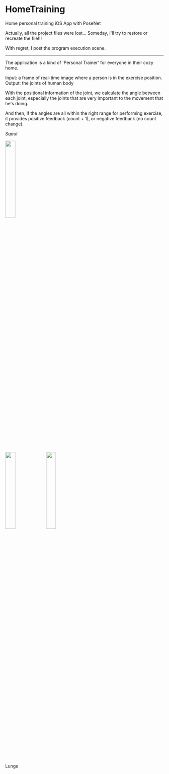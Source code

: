# HomeTraining
Home personal training iOS App with PoseNet

Actually, all the project files were lost...
Someday, I'll try to restore or recreate the file!!!

With regret, I post the program execution scene.

-----------------------------------------------------------

The application is a kind of 'Personal Trainer' for everyone in their cozy home.

Input: a frame of real-time image where a person is in the exercise position.
Output: the joints of human body

With the positional information of the joint, we calculate the angle between each joint, especially the joints that are very important to the movement that he's doing.

And then, if the angles are all within the right range for performing exercise, it provides positive feedback (count + 1), or negative feedback (no count change).

*Sqaut*

<p>
<img width="25%" src="https://user-images.githubusercontent.com/59859774/191321519-4a59492c-ee55-48ad-bd3b-bb929e4f6310.gif"/>
<p/>



<p>
<img width="25%" src="https://user-images.githubusercontent.com/59859774/191320186-652f509c-40cb-4fc0-a32e-c4693902690b.gif"/>
<img width="25%" src="https://user-images.githubusercontent.com/59859774/191320855-ae978336-4032-4dac-a623-8c8693d68f96.gif"/>
<p/>
Lunge
